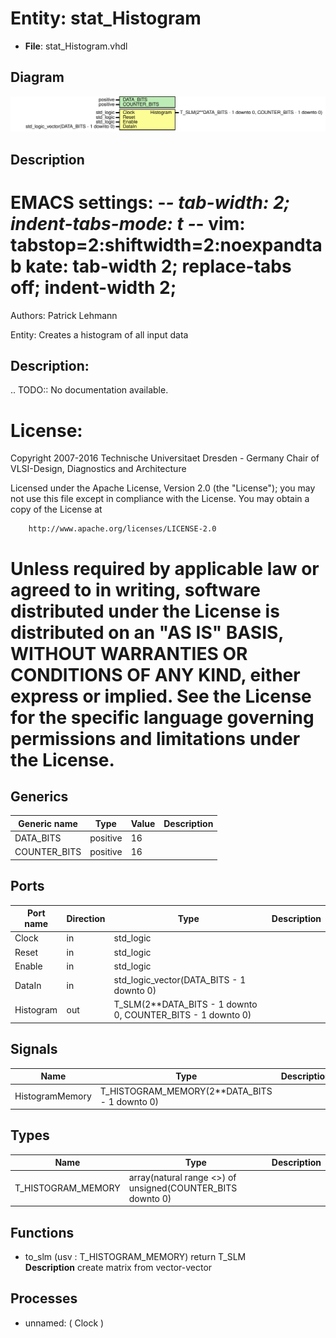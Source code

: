 # Entity: stat_Histogram

- **File**: stat_Histogram.vhdl
## Diagram

![Diagram](stat_Histogram.svg "Diagram")
## Description

 EMACS settings: -*-  tab-width: 2; indent-tabs-mode: t -*-
 vim: tabstop=2:shiftwidth=2:noexpandtab
 kate: tab-width 2; replace-tabs off; indent-width 2;
 =============================================================================
 Authors:					Patrick Lehmann

 Entity:					Creates a histogram of all input data

 Description:
 -------------------------------------
 .. TODO:: No documentation available.

 License:
 =============================================================================
 Copyright 2007-2016 Technische Universitaet Dresden - Germany
										 Chair of VLSI-Design, Diagnostics and Architecture

 Licensed under the Apache License, Version 2.0 (the "License");
 you may not use this file except in compliance with the License.
 You may obtain a copy of the License at

		http://www.apache.org/licenses/LICENSE-2.0

 Unless required by applicable law or agreed to in writing, software
 distributed under the License is distributed on an "AS IS" BASIS,
 WITHOUT WARRANTIES OR CONDITIONS OF ANY KIND, either express or implied.
 See the License for the specific language governing permissions and
 limitations under the License.
 =============================================================================
## Generics

| Generic name | Type     | Value | Description |
| ------------ | -------- | ----- | ----------- |
| DATA_BITS    | positive | 16    |             |
| COUNTER_BITS | positive | 16    |             |
## Ports

| Port name | Direction | Type                                                        | Description |
| --------- | --------- | ----------------------------------------------------------- | ----------- |
| Clock     | in        | std_logic                                                   |             |
| Reset     | in        | std_logic                                                   |             |
| Enable    | in        | std_logic                                                   |             |
| DataIn    | in        | std_logic_vector(DATA_BITS - 1 downto 0)                    |             |
| Histogram | out       | T_SLM(2**DATA_BITS - 1 downto 0, COUNTER_BITS - 1 downto 0) |             |
## Signals

| Name            | Type                                          | Description |
| --------------- | --------------------------------------------- | ----------- |
| HistogramMemory | T_HISTOGRAM_MEMORY(2**DATA_BITS - 1 downto 0) |             |
## Types

| Name               | Type                                                        | Description |
| ------------------ | ----------------------------------------------------------- | ----------- |
| T_HISTOGRAM_MEMORY | array(natural range <>) of unsigned(COUNTER_BITS downto 0)  |             |
## Functions
- to_slm <font id="function_arguments">(usv : T_HISTOGRAM_MEMORY) </font> <font id="function_return">return T_SLM </font>
</br>**Description**
 create matrix from vector-vector

## Processes
- unnamed: ( Clock )
